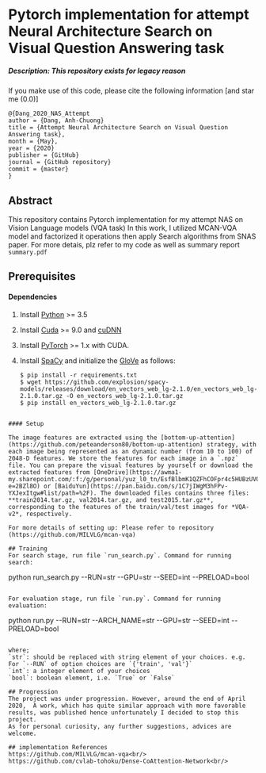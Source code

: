 # Pytorch implementation for attempt Neural Architecture Search on Visual Question Answering task

##### *Description*: This repository exists for legacy reason

If you make use of this code, please cite the following information [and star me (0.0)]
```
@{Dang_2020_NAS_Attempt
author = {Dang, Anh-Chuong}
title = {Attempt Neural Architecture Search on Visual Question Answering task},
month = {May},
year = {2020}
publisher = {GitHub}
journal = {GitHub repository}
commit = {master}
}
```

## Abstract
This repository contains Pytorch implementation for my attempt NAS on Vision Language models (VQA task)
In this work, I utilized MCAN-VQA model and factorized it operations then apply Search algorithms from SNAS paper.
For more detais, plz refer to my code as well as summary report `summary.pdf`

## Prerequisites

#### Dependencies

1. Install [Python](https://www.python.org/downloads/) >= 3.5
2. Install [Cuda](https://developer.nvidia.com/cuda-toolkit) >= 9.0 and [cuDNN](https://developer.nvidia.com/cudnn)
3. Install [PyTorch](http://pytorch.org/) >= 1.x with CUDA.
4. Install [SpaCy](https://spacy.io/) and initialize the [GloVe](https://github.com/explosion/spacy-models/releases/download/en_vectors_web_lg-2.1.0/en_vectors_web_lg-2.1.0.tar.gz) as follows:

	```
	$ pip install -r requirements.txt
	$ wget https://github.com/explosion/spacy-models/releases/download/en_vectors_web_lg-2.1.0/en_vectors_web_lg-2.1.0.tar.gz -O en_vectors_web_lg-2.1.0.tar.gz
	$ pip install en_vectors_web_lg-2.1.0.tar.gz
  ```

#### Setup

 The image features are extracted using the [bottom-up-attention](https://github.com/peteanderson80/bottom-up-attention) strategy, with each image being represented as an dynamic number (from 10 to 100) of 2048-D features. We store the features for each image in a `.npz` file. You can prepare the visual features by yourself or download the extracted features from [OneDrive](https://awma1-my.sharepoint.com/:f:/g/personal/yuz_l0_tn/EsfBlbmK1QZFhCOFpr4c5HUBzUV0aH2h1McnPG1jWAxytQ?e=2BZl8O) or [BaiduYun](https://pan.baidu.com/s/1C7jIWgM3hFPv-YXJexItgw#list/path=%2F). The downloaded files contains three files: **train2014.tar.gz, val2014.tar.gz, and test2015.tar.gz**, corresponding to the features of the train/val/test images for *VQA-v2*, respectively.

For more details of setting up: Please refer to repository (https://github.com/MILVLG/mcan-vqa)

## Training
For search stage, run file `run_search.py`. Command for running search:
```
python run_search.py --RUN=str --GPU=str --SEED=int --PRELOAD=bool
```

For evaluation stage, run file `run.py`. Command for running evaluation:
```
python run.py --RUN=str --ARCH_NAME=str --GPU=str --SEED=int --PRELOAD=bool
```

where;
`str`: should be replaced with string element of your choices. e.g. For `--RUN` of option choices are `{'train', 'val'}`
`int`: a integer element of your choices
`bool`: boolean element, i.e. `True` or `False`

## Progression
The project was under progression. However, around the end of April 2020,  A work, which has quite similar approach with more favorable results, was published hence unfortunately I decided to stop this project.
As for personal curiosity, any further suggestions, advices are welcome.

## implementation References
https://github.com/MILVLG/mcan-vqa<br/>
https://github.com/cvlab-tohoku/Dense-CoAttention-Network<br/>
